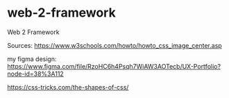 # web-2-framework
Web 2 Framework


Sources:
https://www.w3schools.com/howto/howto_css_image_center.asp

my figma design: https://www.figma.com/file/RzoHC6h4Psqh7WiAW3AOTecb/UX-Portfolio?node-id=38%3A112

https://css-tricks.com/the-shapes-of-css/
